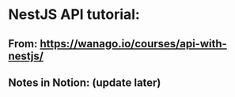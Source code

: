 # NestJS API tutorial:
## From: https://wanago.io/courses/api-with-nestjs/
## Notes in Notion: (update later)